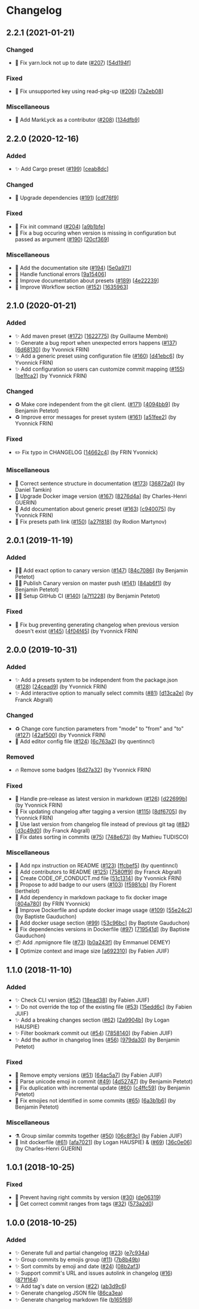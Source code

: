 # Changelog

<a name="2.2.1"></a>
## 2.2.1 (2021-01-21)

### Changed

- 📌 Fix yarn.lock not up to date ([#207](https://github.com/frinyvonnick/gitmoji-changelog/issues/207)) [[54d194f](https://github.com/frinyvonnick/gitmoji-changelog/commit/54d194f08ebb073c14626c80dc5ecfa494e5a3e2)]

### Fixed

- 🐛 Fix unsupported key using read-pkg-up ([#206](https://github.com/frinyvonnick/gitmoji-changelog/issues/206)) [[7a2eb08](https://github.com/frinyvonnick/gitmoji-changelog/commit/7a2eb084c37e05300dd53fb940da1f24206f29f6)]

### Miscellaneous

- 👥 Add MarkLyck as a contributor ([#208](https://github.com/frinyvonnick/gitmoji-changelog/issues/208)) [[134dfb9](https://github.com/frinyvonnick/gitmoji-changelog/commit/134dfb95ea360bd566d272256881443f30829c18)]


<a name="2.2.0"></a>
## 2.2.0 (2020-12-16)

### Added

- ✨ Add Cargo preset ([#199](https://github.com/frinyvonnick/gitmoji-changelog/issues/199)) [[ceab8dc](https://github.com/frinyvonnick/gitmoji-changelog/commit/ceab8dcd86b3fbb1c91134bfad844a16f6f0f609)]

### Changed

- 📌 Upgrade dependencies ([#191](https://github.com/frinyvonnick/gitmoji-changelog/issues/191)) [[cdf76f9](https://github.com/frinyvonnick/gitmoji-changelog/commit/cdf76f9a5f12a11703216de203f99a144436cfe9)]

### Fixed

- 🐛 Fix init command ([#204](https://github.com/frinyvonnick/gitmoji-changelog/issues/204)) [[a9b1bfe](https://github.com/frinyvonnick/gitmoji-changelog/commit/a9b1bfe1642218de7005c8e6870e8a5cad31a4aa)]
- 🐛 Fix a bug occuring when version is missing in configuration but passed as argument ([#190](https://github.com/frinyvonnick/gitmoji-changelog/issues/190)) [[20cf369](https://github.com/frinyvonnick/gitmoji-changelog/commit/20cf3690dd0acd0712f3068368c80ade1422cd5b)]

### Miscellaneous

- 📝 Add the documentation site ([#194](https://github.com/frinyvonnick/gitmoji-changelog/issues/194)) [[5e0a971](https://github.com/frinyvonnick/gitmoji-changelog/commit/5e0a971775a7c986b11c7ee4fe9404ac4a2472cd)]
- 🥅 Handle functional errors [[9a15406](https://github.com/frinyvonnick/gitmoji-changelog/commit/9a154061439a0e1e253e15b20ee5df6ae4b5388a)]
- 📝 Improve documentation about presets ([#189](https://github.com/frinyvonnick/gitmoji-changelog/issues/189)) [[4e22239](https://github.com/frinyvonnick/gitmoji-changelog/commit/4e22239bd96e4b60eb966297e2e67e2070b03ea0)]
- 📝 Improve Workflow section ([#152](https://github.com/frinyvonnick/gitmoji-changelog/issues/152)) [[1635963](https://github.com/frinyvonnick/gitmoji-changelog/commit/1635963b25fb6b611a563b918c5d78a5e11a3c16)]


<a name="2.1.0"></a>
## 2.1.0 (2020-01-21)

### Added

- ✨ Add maven preset ([#172](https://github.com/frinyvonnick/gitmoji-changelog/issues/172)) [[1622775](https://github.com/frinyvonnick/gitmoji-changelog/commit/16227751f3c3a60192d6c277434ec85ab2d13b4f)] (by Guillaume Membré)
- ✨ Generate a bug report when unexpected errors happens ([#137](https://github.com/frinyvonnick/gitmoji-changelog/issues/137)) [[6d68130](https://github.com/frinyvonnick/gitmoji-changelog/commit/6d6813032b735cb4832fd9020ee59527391e41b6)] (by Yvonnick FRIN)
- ✨ Add a generic preset using configuration file ([#160](https://github.com/frinyvonnick/gitmoji-changelog/issues/160)) [[d41ebc6](https://github.com/frinyvonnick/gitmoji-changelog/commit/d41ebc64bb2ce8b11b4ba4e2f11540a0c48b815f)] (by Yvonnick FRIN)
- ✨ Add configuration so users can customize commit mapping ([#155](https://github.com/frinyvonnick/gitmoji-changelog/issues/155)) [[be1fca2](https://github.com/frinyvonnick/gitmoji-changelog/commit/be1fca23df30c201956ca488c3bfa7b33a9c4381)] (by Yvonnick FRIN)

### Changed

- ♻️ Make core independent from the git client. ([#171](https://github.com/frinyvonnick/gitmoji-changelog/issues/171)) [[4094bb9](https://github.com/frinyvonnick/gitmoji-changelog/commit/4094bb9abe01a731b0c20e0dcd006c8e08a66dc6)] (by Benjamin Petetot)
- ♻️ Improve error messages for preset system ([#161](https://github.com/frinyvonnick/gitmoji-changelog/issues/161)) [[a51fee2](https://github.com/frinyvonnick/gitmoji-changelog/commit/a51fee25c633946b6aea9fe31f928e5e415a5171)] (by Yvonnick FRIN)

### Fixed

- ✏️ Fix typo in CHANGELOG [[14662c4](https://github.com/frinyvonnick/gitmoji-changelog/commit/14662c46cc5fb9ad14f9f7350d01a7c00c1e972c)] (by FRIN Yvonnick)

### Miscellaneous

- 📝 Correct sentence structure in documentation ([#173](https://github.com/frinyvonnick/gitmoji-changelog/issues/173)) [[36872a0](https://github.com/frinyvonnick/gitmoji-changelog/commit/36872a0fa8d02b264cab0d629869cb6538c126cb)] (by Daniel Tamkin)
- 🐳 Upgrade Docker image version ([#167](https://github.com/frinyvonnick/gitmoji-changelog/issues/167)) [[8276d4a](https://github.com/frinyvonnick/gitmoji-changelog/commit/8276d4a9f8c67b6597116ba3a6472d44cdb29508)] (by Charles-Henri GUERIN)
- 📝 Add documentation about generic preset ([#163](https://github.com/frinyvonnick/gitmoji-changelog/issues/163)) [[c940075](https://github.com/frinyvonnick/gitmoji-changelog/commit/c940075565d89c72c5d0114bc88e00133145f8be)] (by Yvonnick FRIN)
- 📝 Fix presets path link ([#150](https://github.com/frinyvonnick/gitmoji-changelog/issues/150)) [[a27f818](https://github.com/frinyvonnick/gitmoji-changelog/commit/a27f8180ddc8f2a8280eb8b72acc8999ff66250d)] (by Rodion Martynov)


<a name="2.0.1"></a>
## 2.0.1 (2019-11-19)

### Added

- 👷‍♂️ Add exact option to canary version ([#147](https://github.com/frinyvonnick/gitmoji-changelog/issues/147)) [[84c7086](https://github.com/frinyvonnick/gitmoji-changelog/commit/84c7086b94190d9259749262e997be8617e10345)] (by Benjamin Petetot)
- 👷‍♂️ Publish Canary version on master push ([#141](https://github.com/frinyvonnick/gitmoji-changelog/issues/141)) [[84ab6f1](https://github.com/frinyvonnick/gitmoji-changelog/commit/84ab6f17a40831ca780f3ce60420ac3268624918)] (by Benjamin Petetot)
- 👷‍♂️ Setup GitHub CI ([#140](https://github.com/frinyvonnick/gitmoji-changelog/issues/140)) [[a7f1228](https://github.com/frinyvonnick/gitmoji-changelog/commit/a7f1228ed313bbd507686e6cdcac5d9a5a8be46b)] (by Benjamin Petetot)

### Fixed

- 🐛 Fix bug preventing generating changelog when previous version doesn&#x27;t exist ([#145](https://github.com/frinyvonnick/gitmoji-changelog/issues/145)) [[4f04f45](https://github.com/frinyvonnick/gitmoji-changelog/commit/4f04f453af9c3fd82b388b082aa59b9a6f1d5374)] (by Yvonnick FRIN)

<a name="2.0.0"></a>
## 2.0.0 (2019-10-31)

### Added

- ✨ Add a presets system to be independent from the package.json ([#128](https://github.com/frinyvonnick/gitmoji-changelog/issues/128)) [[24cead9](https://github.com/frinyvonnick/gitmoji-changelog/commit/24cead964ef3e9c1b5b7df9d53bfe357298a9191)] (by Yvonnick FRIN)
- ✨ Add interactive option to manually select commits ([#81](https://github.com/frinyvonnick/gitmoji-changelog/issues/81)) [[d13ca2e](https://github.com/frinyvonnick/gitmoji-changelog/commit/d13ca2e1c77c3cd9694cde926442c303adb47fa3)] (by Franck Abgrall)

### Changed

- ♻️ Change core function parameters from &quot;mode&quot; to &quot;from&quot; and &quot;to&quot; ([#127](https://github.com/frinyvonnick/gitmoji-changelog/issues/127)) [[42af500](https://github.com/frinyvonnick/gitmoji-changelog/commit/42af500df1b9b9d738bf9d47674537b50dd90870)] (by Yvonnick FRIN)
- 🔧 Add editor config file ([#124](https://github.com/frinyvonnick/gitmoji-changelog/issues/124)) [[6c763a2](https://github.com/frinyvonnick/gitmoji-changelog/commit/6c763a2be93908232ffda7ca9d88499d38809c99)] (by quentinncl)

### Removed

- 🔥 Remove some badges [[6d27a32](https://github.com/frinyvonnick/gitmoji-changelog/commit/6d27a32b900a1d1462f39a92d09b5ab1407be25b)] (by Yvonnick FRIN)

### Fixed

- 🐛 Handle pre-release as latest version in markdown ([#126](https://github.com/frinyvonnick/gitmoji-changelog/issues/126)) [[d22699b](https://github.com/frinyvonnick/gitmoji-changelog/commit/d22699b6226cb03f634b22f65f0f825f980dc666)] (by Yvonnick FRIN)
- 🐛 Fix updating changelog after tagging a version ([#115](https://github.com/frinyvonnick/gitmoji-changelog/issues/115)) [[8df6705](https://github.com/frinyvonnick/gitmoji-changelog/commit/8df6705bc369bbec16cc2dc1ff08c0ae55c20da3)] (by Yvonnick FRIN)
- 🐛 Use last version from changelog file instead of previous git tag ([#82](https://github.com/frinyvonnick/gitmoji-changelog/issues/82)) [[d3c49d0](https://github.com/frinyvonnick/gitmoji-changelog/commit/d3c49d061cfbe2c271f9aa3739fae750dbf6327c)] (by Franck Abgrall)
- 🐛 Fix dates sorting in commits ([#75](https://github.com/frinyvonnick/gitmoji-changelog/issues/75)) [[748e673](https://github.com/frinyvonnick/gitmoji-changelog/commit/748e6732a18f8bc5c529db12a558c0ffb458c8a1)] (by Mathieu TUDISCO)

### Miscellaneous

- 📝 Add npx instruction on README ([#123](https://github.com/frinyvonnick/gitmoji-changelog/issues/123)) [[ffcbef5](https://github.com/frinyvonnick/gitmoji-changelog/commit/ffcbef55efd4558335f913d1c38411229a330a58)] (by quentinncl)
- 📝 Add contributors to README ([#125](https://github.com/frinyvonnick/gitmoji-changelog/issues/125)) [[7580ff9](https://github.com/frinyvonnick/gitmoji-changelog/commit/7580ff9c6598b92aa3375836ce0b568e8378c65f)] (by Franck Abgrall)
- 📝 Create CODE_OF_CONDUCT.md file [[51c1314](https://github.com/frinyvonnick/gitmoji-changelog/commit/51c1314fb0f6b2770bf2fdbdffc1912b8e06bbf7)] (by Yvonnick FRIN)
- 📝 Propose to add badge to our users ([#103](https://github.com/frinyvonnick/gitmoji-changelog/issues/103)) [[f5981cb](https://github.com/frinyvonnick/gitmoji-changelog/commit/f5981cbeb102c8b6d36427c64f5e4f31932a938a)] (by Florent Berthelot)
- 🐳 Add dependency in markdown package to fix docker image [[804a780](https://github.com/frinyvonnick/gitmoji-changelog/commit/804a780a957e2ae6364001331cd8ed818a9580a1)] (by FRIN Yvonnick)
- 🐳 Improve Dockerfile and update docker image usage ([#109](https://github.com/frinyvonnick/gitmoji-changelog/issues/109)) [[55e24c2](https://github.com/frinyvonnick/gitmoji-changelog/commit/55e24c2bf8ae3ad2fd238b8480862498aa1a134e)] (by Baptiste Gauduchon)
- 📝 Add docker usage section ([#99](https://github.com/frinyvonnick/gitmoji-changelog/issues/99)) [[53c96bc](https://github.com/frinyvonnick/gitmoji-changelog/commit/53c96bcd8c66f7a05e38739a1bde82585a3fee86)] (by Baptiste Gauduchon)
- 🐳 Fix dependencies versions in Dockerfile ([#97](https://github.com/frinyvonnick/gitmoji-changelog/issues/97)) [[719541d](https://github.com/frinyvonnick/gitmoji-changelog/commit/719541dd414b62bba59178259a0830626ec70b2e)] (by Baptiste Gauduchon)
- 📦 Add .npmignore file ([#73](https://github.com/frinyvonnick/gitmoji-changelog/issues/73)) [[b0a243f](https://github.com/frinyvonnick/gitmoji-changelog/commit/b0a243ffbfe5a84de4a8173f4aa79f19acc32b95)] (by Emmanuel DEMEY)
- 🐳 Optimize context and image size [[a692310](https://github.com/frinyvonnick/gitmoji-changelog/commit/a692310da45654da5485622a189cc0e350684d0c)] (by Fabien JUIF)

<a name="1.1.0"></a>
## 1.1.0 (2018-11-10)

### Added

- ✨ Check CLI version ([#52](https://github.com/frinyvonnick/gitmoji-changelog/issues/52)) [[18ead38](https://github.com/frinyvonnick/gitmoji-changelog/commit/18ead387032beda06f8097fbc3e8ad65d7268d42)] (by Fabien JUIF)
- ✨ Do not override the top of the existing file ([#53](https://github.com/frinyvonnick/gitmoji-changelog/issues/53)) [[15edd6c](https://github.com/frinyvonnick/gitmoji-changelog/commit/15edd6cd49f672861e9b8195798d23746a39a7c1)] (by Fabien JUIF)
- ✨ Add a breaking changes section ([#62](https://github.com/frinyvonnick/gitmoji-changelog/issues/62)) [[2a9904b](https://github.com/frinyvonnick/gitmoji-changelog/commit/2a9904b26843bb6721e2984049eb75d0914d4104)] (by Logan HAUSPIE)
- ✨ Filter bookmark commit out ([#54](https://github.com/frinyvonnick/gitmoji-changelog/issues/54)) [[7858140](https://github.com/frinyvonnick/gitmoji-changelog/commit/78581402cde9f6ce4c3de6f558629a08941e9d0a)] (by Fabien JUIF)
- ✨ Add the author in changelog lines ([#56](https://github.com/frinyvonnick/gitmoji-changelog/issues/56)) [[979da30](https://github.com/frinyvonnick/gitmoji-changelog/commit/979da30f5e52385b99bd4a58e1a946793bd1196d)] (by Benjamin Petetot)

### Fixed

- 🐛 Remove empty versions ([#51](https://github.com/frinyvonnick/gitmoji-changelog/issues/51)) [[64ac5a7](https://github.com/frinyvonnick/gitmoji-changelog/commit/64ac5a72fe78877625a8b3cb77183a227a5fb881)] (by Fabien JUIF)
- 🐛 Parse unicode emoji in commit ([#49](https://github.com/frinyvonnick/gitmoji-changelog/issues/49)) [[4d52747](https://github.com/frinyvonnick/gitmoji-changelog/commit/4d52747a585e46f118d39b4b1df199b41888b9c2)] (by Benjamin Petetot)
- 🐛 Fix duplication with incremental update ([#60](https://github.com/frinyvonnick/gitmoji-changelog/issues/60)) [[c4ffc59](https://github.com/frinyvonnick/gitmoji-changelog/commit/c4ffc59c708452a5b9ed0d86f88031442ec44b82)] (by Benjamin Petetot)
- 🐛 Fix emojies not identified in some commits ([#65](https://github.com/frinyvonnick/gitmoji-changelog/issues/65)) [[6a3b1b6](https://github.com/frinyvonnick/gitmoji-changelog/commit/6a3b1b642cb05c376079f4ad4a00a92445808722)] (by Benjamin Petetot)

### Miscellaneous

- ⚗ Group similar commits together ([#50](https://github.com/frinyvonnick/gitmoji-changelog/issues/50)) [[06c8f3c](https://github.com/frinyvonnick/gitmoji-changelog/commit/06c8f3c5d9a28bbf2606cbe54b96f8932110fb10)] (by Fabien JUIF)
- 🐳 Init dockerfile ([#61](https://github.com/frinyvonnick/gitmoji-changelog/issues/61)) [[afa7021](https://github.com/frinyvonnick/gitmoji-changelog/commit/afa70219878d39623f8337d479547a2cbadc4c4b)] (by Logan HAUSPIE) & ([#69](https://github.com/frinyvonnick/gitmoji-changelog/issues/69)) [[36c0e06](https://github.com/frinyvonnick/gitmoji-changelog/commit/36c0e061429e93b5ba6cb898f15ea874e4a60e67)] (by Charles-Henri GUERIN)


<a name="1.0.1"></a>
## 1.0.1 (2018-10-25)

### Fixed

- 🐛 Prevent having right commits by version ([#30](https://github.com/frinyvonnick/gitmoji-changelog/issues/30)) ([de06319](https://github.com/frinyvonnick/gitmoji-changelog/commit/de063192baefebad16e05ce79061d815888a442f))
- 🐛 Get correct commit ranges from tags ([#32](https://github.com/frinyvonnick/gitmoji-changelog/issues/32)) ([573a2d0](https://github.com/frinyvonnick/gitmoji-changelog/commit/573a2d0b583b426d358c388af0ba1dc48a4e0ddf))


<a name="1.0.0"></a>
## 1.0.0 (2018-10-25)

### Added

- ✨ Generate full and partial changelog ([#23](https://github.com/frinyvonnick/gitmoji-changelog/issues/23)) ([e7c934a](https://github.com/frinyvonnick/gitmoji-changelog/commit/e7c934a1372344935ddd3739e32a9732d48dc0b8))
- ✨ Group commits by emojis group ([#11](https://github.com/frinyvonnick/gitmoji-changelog/issues/11)) ([7b8b49b](https://github.com/frinyvonnick/gitmoji-changelog/commit/7b8b49b366d3d51f0cc75f4ffb67efcd633cca16))
- ✨ Sort commits by emoji and date ([#24](https://github.com/frinyvonnick/gitmoji-changelog/issues/24)) ([08b2af3](https://github.com/frinyvonnick/gitmoji-changelog/commit/08b2af3241a13f6ebae9c24a3a51ef10b60f2879))
- ✨ Support commit&#x27;s URL and issues autolink in changelog ([#16](https://github.com/frinyvonnick/gitmoji-changelog/issues/16)) ([871f164](https://github.com/frinyvonnick/gitmoji-changelog/commit/871f16499acee400863a94976e2520a4bdbc6cea))
- ✨ Add tag&#x27;s date on version ([#22](https://github.com/frinyvonnick/gitmoji-changelog/issues/22)) ([ab3d9c6](https://github.com/frinyvonnick/gitmoji-changelog/commit/ab3d9c600e307dd0db16bc7abcbdf8a8a2c83ff5))
- ✨ Generate changelog JSON file ([86ca3ea](https://github.com/frinyvonnick/gitmoji-changelog/commit/86ca3eaefb18fd9c9b6bb4256ed2f6fa711aef59))
- ✨ Generate changelog markdown file ([b165f69](https://github.com/frinyvonnick/gitmoji-changelog/commit/b165f695f4c1a49ff16a5f03918545bfb36cf367))

